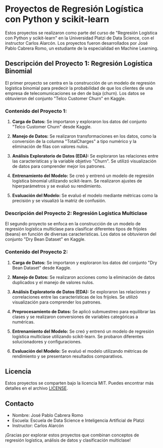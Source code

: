 # Proyectos de Regresión Logística con Python y scikit-learn

Estos proyectos se realizaron como parte del curso de "Regresión Logística con Python y scikit-learn" en la Universidad Platzi de Data Science, con el instructor Carlos Alarcón. Los proyectos fueron desarrollados por José Pablo Cabrera Romo, un estudiante de la especialidad en Machine Learning.

## Descripción del Proyecto 1: Regresión Logística Binomial

El primer proyecto se centra en la construcción de un modelo de regresión logística binomial para predecir la probabilidad de que los clientes de una empresa de telecomunicaciones se den de baja (churn). Los datos se obtuvieron del conjunto "Telco Customer Churn" en Kaggle.

### Contenido del Proyecto 1:

1. **Carga de Datos:** Se importaron y exploraron los datos del conjunto "Telco Customer Churn" desde Kaggle.

2. **Manejo de Datos:** Se realizaron transformaciones en los datos, como la conversión de la columna "TotalCharges" a tipo numérico y la eliminación de filas con valores nulos.

3. **Análisis Exploratorio de Datos (EDA):** Se exploraron las relaciones entre las características y la variable objetivo "Churn". Se utilizó visualización de datos para comprender mejor los patrones.

4. **Entrenamiento del Modelo:** Se creó y entrenó un modelo de regresión logística binomial utilizando scikit-learn. Se realizaron ajustes de hiperparámetros y se evaluó su rendimiento.

5. **Evaluación del Modelo:** Se evaluó el modelo mediante métricas como la precisión y se visualizó la matriz de confusión.

### Descripción del Proyecto 2: Regresión Logística Multiclase

El segundo proyecto se enfoca en la construcción de un modelo de regresión logística multiclase para clasificar diferentes tipos de frijoles (beans) en función de diversas características. Los datos se obtuvieron del conjunto "Dry Bean Dataset" en Kaggle.

### Contenido del Proyecto 2:

1. **Carga de Datos:** Se importaron y exploraron los datos del conjunto "Dry Bean Dataset" desde Kaggle.

2. **Manejo de Datos:** Se realizaron acciones como la eliminación de datos duplicados y el manejo de valores nulos.

3. **Análisis Exploratorio de Datos (EDA):** Se exploraron las relaciones y correlaciones entre las características de los frijoles. Se utilizó visualización para comprender los patrones.

4. **Preprocesamiento de Datos:** Se aplicó submuestreo para equilibrar las clases y se realizaron conversiones de variables categóricas a numéricas.

5. **Entrenamiento del Modelo:** Se creó y entrenó un modelo de regresión logística multiclase utilizando scikit-learn. Se probaron diferentes solucionadores y configuraciones.

6. **Evaluación del Modelo:** Se evaluó el modelo utilizando métricas de rendimiento y se presentaron resultados comparativos.

## Licencia

Estos proyectos se comparten bajo la licencia MIT. Puedes encontrar más detalles en el archivo [LICENSE](LICENSE).

## Contacto

- Nombre: José Pablo Cabrera Romo
- Escuela: Escuela de Data Science e Inteligencia Artificial de Platzi
- Instructor: Carlos Alarcón

¡Gracias por explorar estos proyectos que combinan conceptos de regresión logística, análisis de datos y clasificación multiclase!

